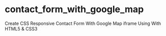 # contact_form_with_google_map
 Create CSS Responsive Contact Form With Google Map iframe Using With HTML5 & CSS3
